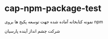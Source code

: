 # cap-npm-package-test
نمونه کتابخانه آماده شده جهت توسعه پکیج ها بروی npm

شرکت چشم انداز آینده پارسیان

